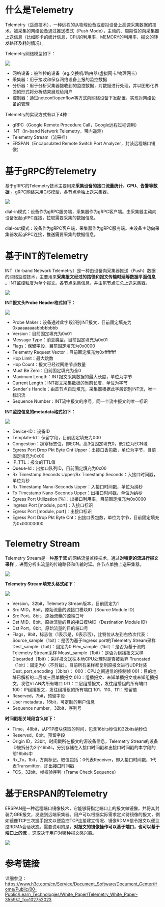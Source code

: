 # 什么是Telemetry

Telemetry（遥测技术），一种远程的从物理设备或虚拟设备上高速采集数据的技术。被采集的网络设备通过推送模式（Push Mode），主动的、周期性的向采集器上送信息（比如网卡的统计信息，CPU的利用率，MEMORY的利用率，报文的转发路径及耗时情况）。

Telemetry网络模型如下：

![](assets/20250320_231955_image.png)

* 网络设备：被监控的设备（eg.交换机/路由器/虚拟网卡/物理网卡）
* 采集器：用于接收和保存网络设备上报的监控数据
* 分析器：用于分析采集器接收到的监控数据，对数据进行处理，并以图形化界面的形式将分析结果展现给用户
* 控制器：通过netconf/openflow等方式向网络设备下发配置，实现对网络设备的管理

Telemetry的实现方式有以下4种：

* gRPC（Google Remote Procedure Call，Google远程过程调用）
* INT（In-band Network Telemetry，带内遥测）
* Telemetry Stream（流采样）
* ERSPAN（Encapsulated Remote Switch Port Analyzer，封装远程端口镜像）

# 基于gRPC的Telemetry

基于gRPC的Telemetry技术主要用来**采集设备的接口流量统计、CPU、告警等数据** 。gRPC网络采用C/S模型，各节点单独上送采集器。

![](assets/20250320_232014_image.png)

dial-in模式：设备作为gRPC服务端，采集器作为gRPC客户端。由采集器主动向设备发起gRPC连接，拉取需要采集的数据信息。

dial-out模式：设备作为gRPC客户端，采集器作为gRPC服务端。由设备主动向采集器发起gRPC连接，推送需要采集的数据信息。

# 基于INT的Telemetry

INT（In-band Network Telemetry）是一种由设备向采集器推送（Push）数据的网络监控技术，主要用来**采集报文经过的路径和报文传输时延等数据平面信息** 。INT监控粒度为单个报文。各节点采集信息，并由尾节点汇总上送采集器。

![](assets/20250320_232028_image.png)

**INT报文头Probe Header格式如下：**

![](assets/20250320_232046_image.png)

* Probe Maker：设备通过此字段识别INT报文，目前固定填充为0xaaaaaaaabbbbbbbb
* Version：目前固定填充为0x01
* Message Type：消息类型，目前固定填充为0x01
* Flags：保留字段，目前固定填充为0x0000
* Telemetry Request Vector：目前固定填充为0xffffffff
* Hop Limit：最大跳数
* Hop Count：报文已经过网络节点数量
* Must Be Zero：目前固定填充为全0
* Maximum Length：INT报文采集数据的最大长度，单位为字节
* Current Length：INT报文采集数据的当前长度，单位为字节
* Sender`s Handle：由首节点自动填充，采集器根据此字段识别INT流，唯一标识流
* Sequence Number：INT流中报文的序号，同一个流中报文的唯一标识

**INT监控信息的metadata格式如下：**

![](assets/20250320_232100_image.png)

* Device-ID：设备ID
* Template-Id：保留字段，目前固定填充为000
* Congestion：拥塞标志位，即ECN。高3位固定填充0，低2位为ECN域
* Egress Port Drop Pkt Byte Cnt Upper：出接口丢包数，单位为字节，目前固定填充为0x00
* IP_TTL：报文的TTL值
* Queue-Id：出接口队列ID，目前固定填充为0x00
* Rx Timestamp Seconds Upper/Rx Timestamp Seconds：入接口时间戳，单位为秒
* Rx Timestamp Nano-Seconds Upper：入接口时间戳，单位为纳秒
* Tx Timestamp Nano-Seconds Upper：出接口时间戳，单位为纳秒
* Egress Port Utilization [%]：出接口利用率，目前固定填充为0x0000
* Ingress Port [module, port]：入接口标识
* Egress Port [module, port]：出接口标识
* Egress Port Drop Pkt Byte Cnt：出接口丢包数，单位为字节，目前固定填充为0x00000000

# Telemetry Stream

Telemetry Stream是一种**基于流** 的网络流量监控技术，通过**对特定的流进行报文采样** ，进而分析出流量的传输路径和传输时延。各节点单独上送采集器。

![](assets/20250320_232122_image.png)

**Telemetry Stream填充头格式如下：**

![](assets/20250320_232137_image.png)

* Version，32bit，Telemetry Stream版本，目前固定为1
* Src MID，8bit，原始流量的源接口模块ID（Source Module ID）
* Src Port，8bit，原始流量的源端口号
* Dst MID，8bit，原始流量的目的接口模块ID（Destination Module ID）
* Dst Port，8bit，原始流量的目的端口号
* Flags，9bit，标志位（1表示是，0表示否），比特位从左到右依次代表： Source_sample（1bit）：是否为基于Ingress port的Telemetry Stream采样 Dest_sample（1bit）：固定为0 Flex_sample（1bit）：是否为基于流的Telemetry Stream采样 Mcast_sample（1bit）：是否为组播报文采样 Discarded（1bit）：采样报文送往本地CPU处理时是否被丢弃 Truncated（1bit）：固定为0（不剪裁）。目前所有采样都复制原报文进行UDP封装 Dest_port_encoding（3bits）： 000：CPU之间通信的控制帧 001：目的地址已解析的二层或三层单播报文 010：组播报文、未知单播报文或未知组播报文，发往VLAN内所有端口 011：二层组播报文，发往组播组的所有端口 100：IP组播报文，发往组播组的所有端口 101、110、111：预留值
* Reserved，7bit，预留字段
* User metadata，16bit，可定制的用户信息
* Sequence number，32bit，序列号

**时间戳相关域段含义如下：**

* Time，48bit，从PTP模块获取的时间，包含16bits秒位和32bits纳秒位
* Reserved，8bit，预留字段
* Origin ID，23bit，时间戳所在报文的源设备信息，Telemetry Stream的设备ID被拆分为2个16bits，分别存储在入接口时间戳和出接口时间戳的本字段的前16bits中
* Rx_Tx，1bit，方向标记，取值包括：0代表Receiver，即入接口时间戳，1代表Transmitter，即出接口时间戳
* FCS，32bit，帧校验序列（Frame Check Sequence）

# 基于ERSPAN的Telemetry

ERSPAN是一种远程端口镜像技术，它能够将指定端口上的报文做镜像，并将其封装为GRE报文，发送到远端采集器。用户可以根据实际需求定义待镜像的报文，例如镜像TCP三次握手报文以便监控TCP连接建立情况、镜像RDMA信令报文以便监控RDMA会话状态。需要说明的是，**对报文的镜像操作可以基于端口，也可以基于端口上的流** ，这取决于用户对哪种报文感兴趣。

![](assets/20250320_232151_image.png)

# 参考链接

详细参见：
https://www.h3c.com/cn/Service/Document_Software/Document_Center/Home/Public/00-Public/Learn_Technologies/White_Paper/Telemetry_White_Paper-3559/#_Toc102752023
